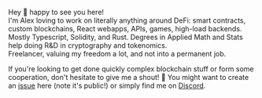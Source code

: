 Hey 👋 happy to see you here! <br> 
I'm Alex loving to work on literally anything around DeFi: smart contracts, custom blockchains, React webapps, APIs, games, high-load backends. 
Mostly Typescript, Solidity, and Rust. Degrees in Applied Math and Stats help doing R&D in cryptography and tokenomics.<br>
Freelancer, valuing my freedom a lot, and not into a permanent job. 

If you're looking to get done quickly complex blockchain stuff or form some cooperation, don't hesitate to give me a shout! 🤳
You might want to create an [issue](https://github.com/crypt0grapher/crypt0grapher/issues/new) here (note it's public!) or simply find me on [Discord](https://discord.gg/9AkGNPvU).

<!--
**crypt0grapher/crypt0grapher** is a ✨ _special_ ✨ repository because its `README.md` (this file) appears on your GitHub profile.

Here are some ideas to get you started:

- 🔭 I’m currently working on ...
- 🌱 I’m currently learning ...
- 👯 I’m looking to collaborate on ...
- 🤔 I’m looking for help with ...
- 💬 Ask me about ...
- 📫 How to reach me: ...
- 😄 Pronouns: ...
- ⚡ Fun fact: ...
-->
